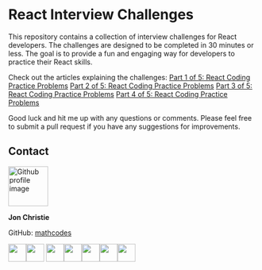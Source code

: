 # React Interview Challenges

This repository contains a collection of interview challenges for React developers. The challenges are designed to be completed in 30 minutes or less. The goal is to provide a fun and engaging way for developers to practice their React skills.

Check out the articles explaining the challenges:
[Part 1 of 5: React Coding Practice Problems](https://jcircle9.medium.com/part-1-of-5-react-coding-practice-problems-9c97e3981ffa)
[Part 2 of 5: React Coding Practice Problems](https://jcircle9.medium.com/part-2-of-5-react-coding-practice-problems-2169b9e4df6b)
[Part 3 of 5: React Coding Practice Problems](https://jcircle9.medium.com/part-3-of-5-react-coding-practice-problems-5f885171d56d)
[Part 4 of 5: React Coding Practice Problems](https://jcircle9.medium.com/part-4-of-5-react-coding-practice-problems-b1428db1a019)

Good luck and hit me up with any questions or comments. Please feel free to submit a pull request if you have any suggestions for improvements.

## Contact
<img src="https://avatars0.githubusercontent.com/u/17928947?v=4" alt="Github profile image" width="80px" height="80px" />

__Jon Christie__

GitHub: [mathcodes](https://github.com/mathcodes)

[<code><img width="36px" src="https://img.icons8.com/color/48/000000/linkedin.png"/></code>](https://www.linkedin.com/jonchristie)[<code><img width="36" src="https://img.icons8.com/color/48/000000/twitter--v2.png"/></code>](https://twitter.com/thejonchristie) [<code><img width="36" src="https://img.icons8.com/color/48/000000/youtube-play.png"/></code>](https://www.youtube.com/channel/UC5GFnN-lv8Yuqc9O3b79k6g)[<code><img width="36" src="https://img.icons8.com/color/48/000000/facebook.png"/></code>](https://www.facebook.com/jonpchristie)[<code><img width="36" src="https://img.icons8.com/color/48/000000/instagram-new--v2.png"/></code>](https://www.instagram.com/fullstack11235)[<code><img width="36" src="https://img.icons8.com/color/48/000000/soundcloud.png"/></code>](https://soundcloud.com/jonchristie#/)[<code><img width="36" src="https://img.icons8.com/color/48/000000/spotify--v1.png"/></code>](https://open.spotify.com/artist/07S7aLfxH70VAX64g1WuFw?si=tlOj1OMBRLm-y4sY8Lox3Q)
